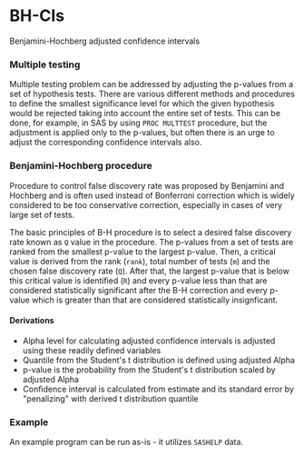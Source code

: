 # BH-CIs
Benjamini-Hochberg adjusted confidence intervals

### Multiple testing

Multiple testing problem can be addressed by adjusting the p-values from a set of hypothesis tests. There are various different methods and procedures to define the smallest significance level for which the given hypothesis would be rejected taking into account the entire set of tests. This can be done, for example, in SAS by using `PROC MULTTEST` procedure, but the adjustment is applied only to the p-values, but often there is an urge to adjust the corresponding confidence intervals also.

### Benjamini-Hochberg procedure

Procedure to control false discovery rate was proposed by Benjamini and Hochberg and is often used instead of Bonferroni correction which is widely considered to be too conservative correction, especially in cases of very large set of tests.

The basic principles of B-H procedure is to select a desired false discovery rate known as `Q` value in the procedure. The p-values from a set of tests are ranked from the smallest p-value to the largest p-value. Then, a critical value is derived from the rank (`rank`), total number of tests (`m`) and the chosen false discovery rate (`Q`). After that, the largest p-value that is below this critical value is identified (`R`) and every p-value less than that are considered statistically significant after the B-H correction and every p-value which is greater than that are considered statistically insignficant.

#### Derivations

* Alpha level for calculating adjusted confidence intervals is adjusted using these readily defined variables
* Quantile from the Student's t distribution is defined using adjusted Alpha
* p-value is the probability from the Student's t distribution scaled by adjusted Alpha
* Confidence interval is calculated from estimate and its standard error by "penalizing" with derived t distribution quantile

### Example

An example program can be run as-is - it utilizes `SASHELP` data.
